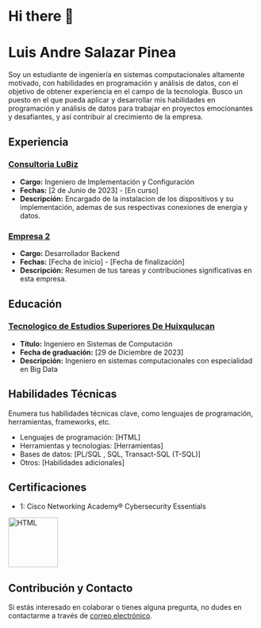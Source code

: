# Hi there 👋

# Luis Andre Salazar Pinea

Soy un estudiante de ingeniería en sistemas computacionales altamente motivado, con habilidades en programación y análisis de datos, con el objetivo de obtener experiencia en el campo de la tecnología. Busco un puesto en el que pueda aplicar y desarrollar mis habilidades en programación y análisis de datos para trabajar en proyectos emocionantes y desafiantes, y así contribuir al crecimiento de la empresa.

## Experiencia

### [Consultoria LuBiz](https://lubiz.com.mx/)

- **Cargo:** Ingeniero de Implementación y Configuración
- **Fechas:** [2 de Junio de 2023] - [En curso]
- **Descripción:** Encargado de la instalacion de los dispositivos y su implementación, ademas de sus respectivas conexiones de energia y datos. 

### [Empresa 2](https://www.example.com)

- **Cargo:** Desarrollador Backend
- **Fechas:** [Fecha de inicio] - [Fecha de finalización]
- **Descripción:** Resumen de tus tareas y contribuciones significativas en esta empresa.

## Educación

### [Tecnologico de Estudios Superiores De Huixqulucan](https://teshuixquilucan.edomex.gob.mx/)

- **Título:** Ingeniero en Sistemas de Computación
- **Fecha de graduación:** [29 de Diciembre de 2023]
- **Descripción:** Ingeniero en sistemas computacionales con especialidad en Big Data

## Habilidades Técnicas

Enumera tus habilidades técnicas clave, como lenguajes de programación, herramientas, frameworks, etc.

- Lenguajes de programación: [HTML]
- Herramientas y tecnologías: [Herramientas]
- Bases de datos: [PL/SQL , SQL, Transact-SQL (T-SQL)]
- Otros: [Habilidades adicionales]


## Certificaciones
- 1: Cisco Networking Academy® Cybersecurity Essentials
<img src="https://images.credly.com/size/340x340/images/054913b2-e271-49a2-a1a4-9bf1c1f9a404/CyberEssentials.png" alt="HTML" width="100">



## Contribución y Contacto

Si estás interesado en colaborar o tienes alguna pregunta, no dudes en contactarme a través de [correo electrónico](mailto:tu@email.com).

